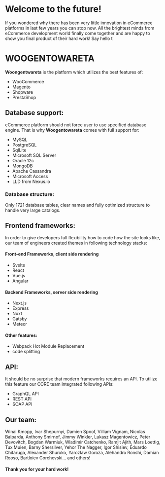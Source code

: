 # Welcome to the future!
If you wondered why there has been very little innovation in eCommerce platforms in last few years 
you can stop now. All the brightest minds from eCommerce development world finally come together 
and are happy to show you final product of their hard work! Say hello t
# WOOGENTOWARETA

**Woongentwareta** is the platform which utilizes the best features of:
* WooCommerce
* Magento
* Shopware
* PrestaShop

## Database support:
eCommerce platform should not force user to use specified database engine. That is why **Woogentowareta** comes with full support for:
* MySQL
* PostgreSQL
* SqlLite
* Microsoft SQL Server
* Oracle 12c
* MongoDB
* Apache Cassandra
* Microsoft Access
* LLD from Nexus.io
### Database structure:
Only 1721 database tables, clear names and fully optimized structure to handle very large catalogs.    

## Frontend framework**s**:
In order to give developers full flexibility how to code how the site looks like, our team of engineers created themes in following technology stacks:

#### Front-end Frameworks, client side rendering
* Svelte
* React
* Vue.js
* Angular

#### Backend Frameworks, server side rendering
* Next.js
* Express
* Nuxt
* Gatsby
* Meteor

#### Other features:
* Webpack Hot Module Replacement 
* code splitting

## API:
It should be no surprise that modern frameworks requires an API. To utilize this feature our CORE team integrated following APIs:
* GraphQL API
* REST API
* SOAP API

## Our team:
Winai Kmopp, Ivar Shepurnyi, Damien Spoof, Villiam Vignam, Nicolas Balparda, Anthony Smirnof, Jimmy Winkler, Lukasz Magentowicz, Peter Devovitch, 
Bogdan Warmiuk, Wladimir Catchenko, Ramjit Ajith, Mars Loettig, Tux Muien, Barny Shersilver, Yehor The Nagger,
Igor Shisiev, Eduardo Chitaruga, Alexander Shuroko, Yarozlaw Goroza, Alehandro Ronshi, Damian Rooso, Bartloiev Gorchevski... and others!
#### Thank you for your hard work!